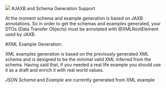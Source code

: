 ![](http://raml.org/images/logo.png)
#JAXB and Schema Generation Support

At the moment schema and example generation is based on JAXB annotations. So in order to get the schemas and examples generated,
your DTOs (Data Transfer Objects) must be annotated with @XMLRootElement used by JAXB.

#XML Example Generation:

XML examples generation is based on the previously generated XML schema and is designed to be the minimal valid XML inferred from the schema.
Having said that, if you needed a real life example you should use it as a draft and enrich it with real world values.

*JSON Schema* and *Example* are currently generated from XML example
